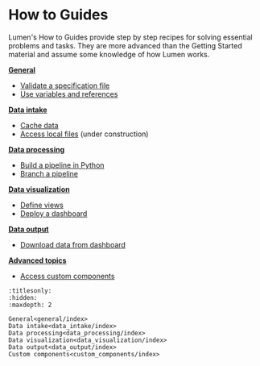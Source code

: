 # How to Guides

Lumen's How to Guides provide step by step recipes for solving essential problems and tasks. They are more advanced than the Getting Started material and assume some knowledge of how Lumen works.

**[General](general/index)**
* [Validate a specification file](general/validate)
* [Use variables and references](general/variables_and_references)

**[Data intake](data_intake/index)**
* [Cache data](data_intake/cache)
* [Access local files]() (under construction)

**[Data processing](data_processing/index)**
* [Build a pipeline in Python](data_processing/pipeline_python)
* [Branch a pipeline](data_processing/branch_pipeline)

**[Data visualization](data_visualization/index)**
* [Define views](data_visualization/views)
* [Deploy a dashboard](data_visualization/deploy)

**[Data output](data_output/index)**
* [Download data from dashboard](data_output/download_data)

**[Advanced topics](advanced/index)**
* [Access custom components](custom_components/local_components)

```{toctree}
:titlesonly:
:hidden:
:maxdepth: 2

General<general/index>
Data intake<data_intake/index>
Data processing<data_processing/index>
Data visualization<data_visualization/index>
Data output<data_output/index>
Custom components<custom_components/index>
```
